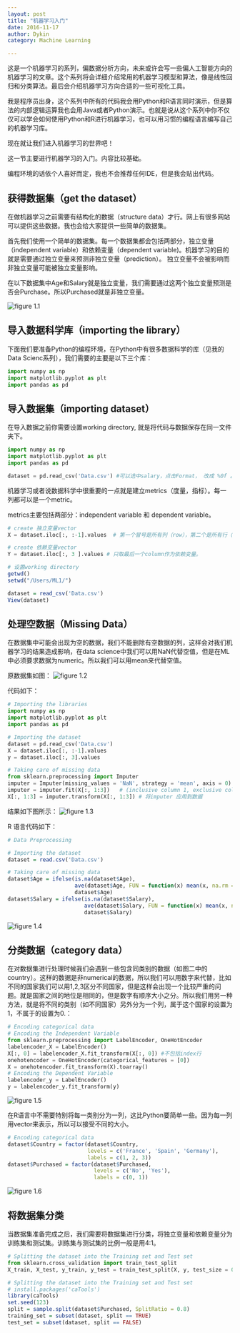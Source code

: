 ```yaml
---
layout: post
title: "机器学习入门"
date: 2016-11-17
author: Dykin
category: Machine Learning

---
```


这是一个机器学习的系列，偏数据分析方向，未来或许会写一些偏人工智能方向的机器学习的文章。这个系列将会详细介绍常用的机器学习模型和算法，像是线性回归和分类算法。最后会介绍机器学习方向合适的一些可视化工具。

我是程序员出身，这个系列中所有的代码我会用Python和R语言同时演示，但是算法的内部逻辑运算我也会用Java或者Python演示。也就是说从这个系列中你不仅仅可以学会如何使用Python和R进行机器学习，也可以用习惯的编程语言编写自己的机器学习库。

现在就让我们进入机器学习的世界吧！

这一节主要进行机器学习的入门。内容比较基础。

编程环境的话依个人喜好而定，我也不会推荐任何IDE，但是我会贴出代码。

## 获得数据集（get the dataset）

在做机器学习之前需要有结构化的数据（structure data）才行。网上有很多网站可以提供这些数据。我也会给大家提供一些简单的数据集。

首先我们使用一个简单的数据集。每一个数据集都会包括两部分，独立变量（independent variable）和依赖变量（dependent variable)。机器学习的目的就是需要通过独立变量来预测非独立变量（prediction）。
独立变量不会被影响而非独立变量可能被独立变量影响。

在以下数据集中Age和Salary就是独立变量，我们需要通过这两个独立变量预测是否会Purchase。所以Purchased就是非独立变量。

![figure 1.1](/images/ML1/1.png)

## 导入数据科学库（importing the library）

下面我们要准备Python的编程环境，在Python中有很多数据科学的库（见我的Data Scienc系列），我们需要的主要是以下三个库：

```python
import numpy as np
import matplotlib.pyplot as plt
import pandas as pd
```

## 导入数据集（importing dataset）

在导入数据之前你需要设置working directory, 就是将代码与数据保存在同一文件夹下。


```python
import numpy as np
import matplotlib.pyplot as plt
import pandas as pd

dataset = pd.read_csv('Data.csv') #可以选中salary，点击Format， 改成 %0f 。
```

机器学习或者说数据科学中很重要的一点就是建立metrics（度量，指标）。每一列都可以是一个metric。

metrics主要包括两部分：independent variable 和 dependent variable。

```python
# create 独立变量vector
X = dataset.iloc[:, :-1].values  # 第一个冒号是所有列（row），第二个是所有行（column）除了最后一个(Purchased)
```

```python
# create 依赖变量vector
Y = dataset.iloc[:, 3 ].values # 只取最后一个column作为依赖变量。
```

```R
# 设置working directory
getwd()
setwd("/Users/ML1/")

dataset = read_csv('Data.csv')
View(dataset)
```
## 处理空数据（Missing Data）

在数据集中可能会出现为空的数据，我们不能删除有空数据的列，这样会对我们机器学习的结果造成影响，在data science中我们可以用NaN代替空值，但是在ML中必须要求数据为numeric。所以我们可以用mean来代替空值。

原数据集如图：
![figure 1.2](/images/ML1/2.png)

代码如下：

```python
# Importing the libraries
import numpy as np
import matplotlib.pyplot as plt
import pandas as pd

# Importing the dataset
dataset = pd.read_csv('Data.csv')
X = dataset.iloc[:, :-1].values
y = dataset.iloc[:, 3].values

# Taking care of missing data
from sklearn.preprocessing import Imputer
imputer = Imputer(missing_values = 'NaN', strategy = 'mean', axis = 0)
imputer = imputer.fit(X[:, 1:3])   # (inclusive column 1, exclusive column 3, means col 1 & 2)
X[:, 1:3] = imputer.transform(X[:, 1:3]) # 将imputer 应用到数据

```

结果如下图所示：
![figure 1.3](/images/ML1/3.png)

R 语言代码如下：

```R
# Data Preprocessing

# Importing the dataset
dataset = read.csv('Data.csv')

# Taking care of missing data
dataset$Age = ifelse(is.na(dataset$Age),
                     ave(dataset$Age, FUN = function(x) mean(x, na.rm = TRUE)),
                     dataset$Age)
dataset$Salary = ifelse(is.na(dataset$Salary),
                        ave(dataset$Salary, FUN = function(x) mean(x, na.rm = TRUE)),
                        dataset$Salary)
```

![figure 1.4](/images/ML1/4.png)

## 分类数据（category data）

在对数据集进行处理时候我们会遇到一些包含同类别的数据（如图二中的country）。这样的数据是非numerical的数据，所以我们可以用数字来代替，比如不同的国家我们可以用1,2,3区分不同国家，但是这样会出现一个比较严重的问题。就是国家之间的地位是相同的，但是数字有顺序大小之分。所以我们用另一种方法，就是将不同的类别（如不同国家）另外分为一个列，属于这个国家的设置为1，不属于的设置为0.：

```python
# Encoding categorical data
# Encoding the Independent Variable
from sklearn.preprocessing import LabelEncoder, OneHotEncoder
labelencoder_X = LabelEncoder()
X[:, 0] = labelencoder_X.fit_transform(X[:, 0]) #不包括index行
onehotencoder = OneHotEncoder(categorical_features = [0])
X = onehotencoder.fit_transform(X).toarray()
# Encoding the Dependent Variable
labelencoder_y = LabelEncoder()
y = labelencoder_y.fit_transform(y)
````
![figure 1.5](/images/ML1/5.png)

在R语言中不需要特别将每一类别分为一列，这比Python要简单一些。因为每一列用vector来表示，所以可以接受不同的大小。

```R
# Encoding categorical data
dataset$Country = factor(dataset$Country,
                         levels = c('France', 'Spain', 'Germany'),
                         labels = c(1, 2, 3))
dataset$Purchased = factor(dataset$Purchased,
                           levels = c('No', 'Yes'),
                           labels = c(0, 1))
```
![figure 1.6](/images/ML1/6.png)

## 将数据集分类

当数据集准备完成之后，我们需要将数据集进行分类，将独立变量和依赖变量分为训练集和测试集。训练集与测试集的比例一般是用4:1。

```python
# Splitting the dataset into the Training set and Test set
from sklearn.cross_validation import train_test_split
X_train, X_test, y_train, y_test = train_test_split(X, y, test_size = 0.2, random_state = 0)
```

```R
# Splitting the dataset into the Training set and Test set
# install.packages('caTools')
library(caTools)
set.seed(123)
split = sample.split(dataset$Purchased, SplitRatio = 0.8)
training_set = subset(dataset, split == TRUE)
test_set = subset(dataset, split == FALSE)

```
